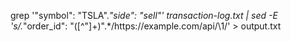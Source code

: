 grep '"symbol": "TSLA".*"side": "sell"' transaction-log.txt | sed -E 's/.*"order_id": "([^"]+)".*/https:\/\/example.com\/api\/\1/' > output.txt

